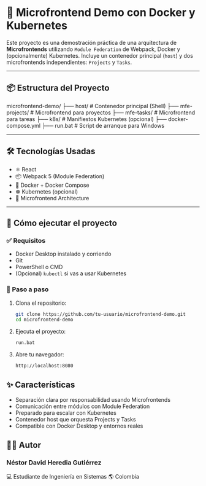 # 🚀 Microfrontend Demo con Docker y Kubernetes

Este proyecto es una demostración práctica de una arquitectura de **Microfrontends** utilizando `Module Federation` de Webpack, Docker y (opcionalmente) Kubernetes. Incluye un contenedor principal (`host`) y dos microfrontends independientes: `Projects` y `Tasks`.

---

## 📦 Estructura del Proyecto
microfrontend-demo/
├── host/ # Contenedor principal (Shell)
├── mfe-projects/ # Microfrontend para proyectos
├── mfe-tasks/ # Microfrontend para tareas
├── k8s/ # Manifiestos Kubernetes (opcional)
├── docker-compose.yml
├── run.bat # Script de arranque para Windows


---

## 🛠️ Tecnologías Usadas

- ⚛️ React
- 📦 Webpack 5 (Module Federation)
- 🐳 Docker + Docker Compose
- ☸️ Kubernetes (opcional)
- 📁 Microfrontend Architecture

---

## 🚀 Cómo ejecutar el proyecto

### ✅ Requisitos

- Docker Desktop instalado y corriendo
- Git
- PowerShell o CMD
- (Opcional) `kubectl` si vas a usar Kubernetes

### 🔧 Paso a paso

1. Clona el repositorio:
   ```bash
   git clone https://github.com/tu-usuario/microfrontend-demo.git
   cd microfrontend-demo
2. Ejecuta el proyecto:
   ```bash
   run.bat
3. Abre tu navegador:
   ```bash
   http://localhost:8080


## ✨ Características
- Separación clara por responsabilidad usando Microfrontends
- Comunicación entre módulos con Module Federation
- Preparado para escalar con Kubernetes
- Contenedor host que orquesta Projects y Tasks
- Compatible con Docker Desktop y entornos reales

## 👨‍💻 Autor
### Néstor David Heredia Gutiérrez
💻 Estudiante de Ingeniería en Sistemas
🌎 Colombia
